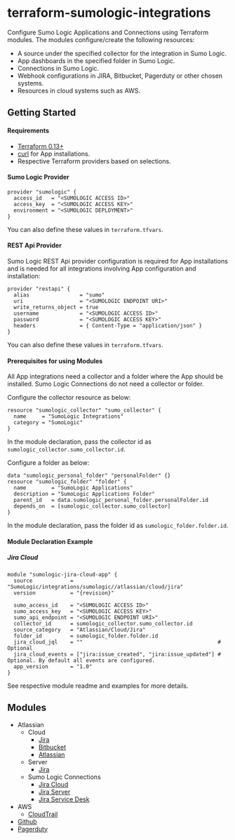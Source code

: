 # terraform-sumologic-integrations

Configure Sumo Logic Applications and Connections using Terraform modules.
The modules configure/create the following resources:
- A source under the specified collector for the integration in Sumo Logic.
- App dashboards in the specified folder in Sumo Logic.
- Connections in Sumo Logic.
- Webhook configurations in JIRA, Bitbucket, Pagerduty or other chosen systems.
- Resources in cloud systems such as AWS.

## Getting Started

#### Requirements

* [Terraform 0.13+](https://www.terraform.io/downloads.html)
* [curl](https://curl.haxx.se/download.html) for App installations.
* Respective Terraform providers based on selections.

#### Sumo Logic Provider

```shell
provider "sumologic" {
  access_id   = "<SUMOLOGIC ACCESS ID>"
  access_key  = "<SUMOLOGIC ACCESS KEY>"
  environment = "<SUMOLOGIC DEPLOYMENT>"
}
```
You can also define these values in `terraform.tfvars`.

#### REST Api Provider

Sumo Logic REST Api provider configuration is required for App installations and is needed for all integrations involving App configuration and installation:

```shell
provider "restapi" {
  alias                = "sumo"
  uri                  = "<SUMOLOGIC ENDPOINT URI>"
  write_returns_object = true
  username             = "<SUMOLOGIC ACCESS ID>"
  password             = "<SUMOLOGIC ACCESS KEY>"
  headers              = { Content-Type = "application/json" }
}
```
You can also define these values in `terraform.tfvars`.

#### Prerequisites for using Modules

All App integrations need a collector and a folder where the App should be installed.
Sumo Logic Connections do not need a collector or folder.

Configure the collector resource as below:

```shell
resource "sumologic_collector" "sumo_collector" {
  name     = "SumoLogic Integrations"
  category = "SumoLogic"
}
```

In the module declaration, pass the collector id as `sumologic_collector.sumo_collector.id`.

Configure a folder as below:

```shell
data "sumologic_personal_folder" "personalFolder" {}
resource "sumologic_folder" "folder" {
  name        = "SumoLogic Applications"
  description = "SumoLogic Applications Folder"
  parent_id   = data.sumologic_personal_folder.personalFolder.id
  depends_on  = [sumologic_collector.sumo_collector]
}
```

In the module declaration, pass the folder id as `sumologic_folder.folder.id`.

#### Module Declaration Example

##### Jira Cloud

```shell
module "sumologic-jira-cloud-app" {
  source            = "SumoLogic/integrations/sumologic//atlassian/cloud/jira"
  version           = "{revision}"

  sumo_access_id    = "<SUMOLOGIC ACCESS ID>"
  sumo_access_key   = "<SUMOLOGIC ACCESS KEY>"
  sumo_api_endpoint = "<SUMOLOGIC ENDPOINT URI>"
  collector_id      = sumologic_collector.sumo_collector.id
  source_category   = "Atlassian/Cloud/Jira"
  folder_id         = sumologic_folder.folder.id
  jira_cloud_jql    = ""                                           # Optional
  jira_cloud_events = ["jira:issue_created", "jira:issue_updated"] # Optional. By default all events are configured.
  app_version       = "1.0"
}
```

See respective module readme and examples for more details.

## Modules

- Atlassian
  - Cloud
      - [Jira](https://github.com/SumoLogic/terraform-sumologic-integrations/tree/master/atlassian/cloud/jira)
      - [Bitbucket](https://github.com/SumoLogic/terraform-sumologic-integrations/tree/master/atlassian/cloud/bitbucket)
      - [Atlassian](https://github.com/SumoLogic/terraform-sumologic-integrations/tree/master/atlassian/cloud/atlassian/)
  - Server
      - [Jira](https://github.com/SumoLogic/terraform-sumologic-integrations/tree/master/atlassian/server/jira)
  - Sumo Logic Connections
      - [Jira Cloud](https://github.com/SumoLogic/terraform-sumologic-integrations/tree/master/atlassian/webhooks/sumologic_jira_cloud)
      - [Jira Server](https://github.com/SumoLogic/terraform-sumologic-integrations/tree/master/atlassian/webhooks/sumologic_jira_server)
      - [Jira Service Desk](https://github.com/SumoLogic/terraform-sumologic-integrations/tree/master/atlassian/webhooks/sumologic_jira_service_desk)
- AWS
  - [CloudTrail](https://github.com/SumoLogic/terraform-sumologic-integrations/tree/master/aws/cloudtrail)
- [Github](https://github.com/SumoLogic/terraform-sumologic-integrations/tree/master/github)
- [Pagerduty](https://github.com/SumoLogic/terraform-sumologic-integrations/tree/master/pagerduty)

